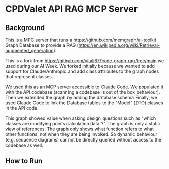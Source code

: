 # CPDValet API RAG MCP Server

## Background

This is a MPC server that runs a https://github.com/memgraph/ai-toolkit Graph Database to provide a RAG (https://en.wikipedia.org/wiki/Retrieval-augmented_generation).

This is a fork from https://github.com/vitali87/code-graph-rag/tree/main we used during our AI Week. We forked initially because we wanted to add support for Claude/Anthropic and add class attributes to the graph nodes that represent classes.

We used this as an MCP server accessible to Claude Code. We populated it with the API codebase (scanning a codebase is out of the box behaviour). Then we extended the graph by adding the database schema
Finally, we used Claude Code to link the Database tables to the "Model" (DTO) classes in the API code.

This graph showed value when asking design questions such as "which classes are modifying points calculation data ?". The graph is only a static view of references. The graph only shows what function refers to what other functions, not when they are being invoked. So dynamic behaviour (e.g. sequence diagrams) cannot be directly queried without access to the codebase as well.

## How to Run
